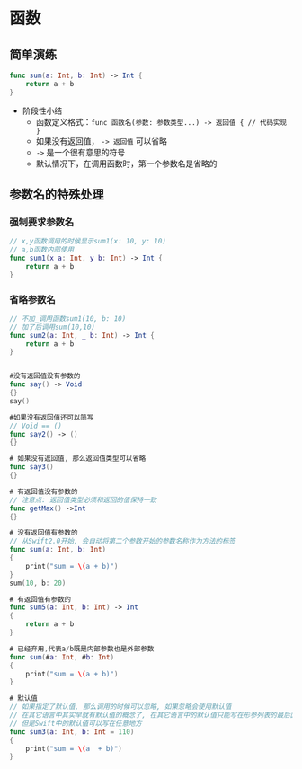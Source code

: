 # 函数

## 简单演练

```swift
func sum(a: Int, b: Int) -> Int {
    return a + b
}
```

* 阶段性小结
    * 函数定义格式：`func 函数名(参数: 参数类型...) -> 返回值 { // 代码实现 }`
    * 如果没有返回值， `-> 返回值` 可以省略
    * `->` 是一个很有意思的符号
    * 默认情况下，在调用函数时，第一个参数名是省略的

## 参数名的特殊处理

### 强制要求参数名

```swift
// x,y函数调用的时候显示sum1(x: 10, y: 10)
// a,b函数内部使用
func sum1(x a: Int, y b: Int) -> Int {
    return a + b
}
```

### 省略参数名

```swift
// 不加_调用函数sum1(10, b: 10)
// 加了后调用sum(10,10)
func sum2(a: Int, _ b: Int) -> Int {
    return a + b
}
```
```swift

#没有返回值没有参数的
func say() -> Void
{}
say()

#如果没有返回值还可以简写
// Void == ()
func say2() -> ()
{}

# 如果没有返回值, 那么返回值类型可以省略
func say3()
{}

# 有返回值没有参数的
// 注意点: 返回值类型必须和返回的值保持一致
func getMax() ->Int
{}

# 没有返回值有参数的
// 从Swift2.0开始, 会自动将第二个参数开始的参数名称作为方法的标签
func sum(a: Int, b: Int)
{
    print("sum = \(a + b)")
}
sum(10, b: 20)

# 有返回值有参数的
func sum5(a: Int, b: Int) -> Int
{
    return a + b
}

# 已经弃用,代表a/b既是内部参数也是外部参数
func sum(#a: Int, #b: Int)
{
    print("sum = \(a + b)")
}

# 默认值
// 如果指定了默认值, 那么调用的时候可以忽略, 如果忽略会使用默认值
// 在其它语言中其实早就有默认值的概念了, 在其它语言中的默认值只能写在形参列表的最后面
// 但是Swift中的默认值可以写在任意地方
func sum3(a: Int, b: Int = 110)
{
    print("sum = \(a  + b)")
}



```




